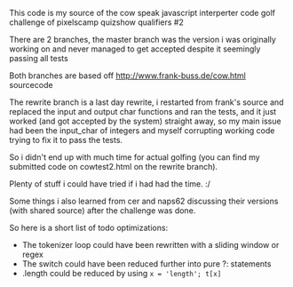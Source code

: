 This code is my source of the cow speak javascript interperter code golf challenge of pixelscamp quizshow qualifiers #2

There are 2 branches, the master branch was the version i was originally working on and never managed to get accepted despite it seemingly passing all tests

Both branches are based off http://www.frank-buss.de/cow.html sourcecode

The rewrite branch is a last day rewrite, i restarted from frank's source and replaced the input and output char functions and ran the tests, and it just worked (and got accepted by the system) straight away, so my main issue had been the input_char of integers and myself  corrupting working code trying to fix it to pass the tests.

So i didn't end up with much time for actual golfing (you can find my submitted code on cowtest2.html on the rewrite branch).

Plenty of stuff i could have tried if i had had the time. :/

Some things i also learned from cer and naps62 discussing their versions (with shared source) after the challenge was done.

So here is a short list of todo optimizations:
- The tokenizer loop could have been rewritten with a sliding window or regex
- The switch could have been reduced further into pure ?: statements
- .length could be reduced by using ```x = 'length'; t[x]```
